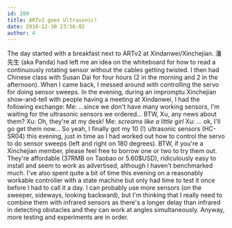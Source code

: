 ```yaml
---
id: 289
title: ARTv2 goes Ultrasonic!
date: 2010-12-30 23:56:02
author: 4
---
```


The day started with a breakfast next to ARTv2 at Xindanwei/Xinchejian. 潘先生 (aka Panda) had left me an idea on the whiteboard for how to read a continuously rotating sensor without the cables getting twisted. I then had Chinese class with Susan Dai for four hours (2 in the morning and 2 in the afternoon). When I came back, I messed around with controlling the servo for doing sensor sweeps. In the evening, during an impromptu Xinchejian show-and-tell with people having a meeting at Xindanwei, I had the following exchange:
Me: ...since we don't have many working sensors, I'm waiting for the ultrasonic sensors we ordered... BTW, Xu, any news about them?
Xu: Oh, they're at my desk!
Me: _screams like a little girl_
Xu: ... ok, I'll go get them now... So yeah, I finally got my 10 (!) ultrasonic sensors (HC-SR04) this evening, just in time as I had worked out how to control the servo to do sensor sweeps (left and right on 180 degrees). BTW, if you're a Xinchejian member, please feel free to borrow one or two to try them out. They're affordable (37RMB on Taobao or 5.60$USD), ridiculously easy to install and seem to work as advertised, although I haven't benchmarked much. I've also spent quite a bit of time this evening on a reasonably workable controller with a state machine but only had time to test it once before I had to call it a day. I can probably use more sensors (on the sweeper, sideways, looking backward), but I'm thinking that I really need to combine them with infrared sensors as there's a longer delay than infrared in detecting obstacles and they can work at angles simultaneously. Anyway, more testing and experiments are in order.